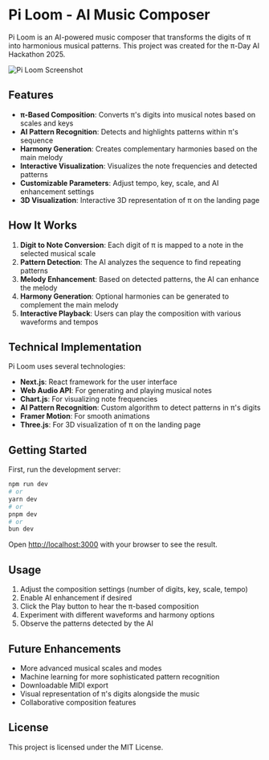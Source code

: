 # Pi Loom - AI Music Composer

Pi Loom is an AI-powered music composer that transforms the digits of π into harmonious musical patterns. This project was created for the π-Day AI Hackathon 2025.

![Pi Loom Screenshot](public/screenshot.png)

## Features

- **π-Based Composition**: Converts π's digits into musical notes based on scales and keys
- **AI Pattern Recognition**: Detects and highlights patterns within π's sequence
- **Harmony Generation**: Creates complementary harmonies based on the main melody
- **Interactive Visualization**: Visualizes the note frequencies and detected patterns
- **Customizable Parameters**: Adjust tempo, key, scale, and AI enhancement settings
- **3D Visualization**: Interactive 3D representation of π on the landing page

## How It Works

1. **Digit to Note Conversion**: Each digit of π is mapped to a note in the selected musical scale
2. **Pattern Detection**: The AI analyzes the sequence to find repeating patterns
3. **Melody Enhancement**: Based on detected patterns, the AI can enhance the melody
4. **Harmony Generation**: Optional harmonies can be generated to complement the main melody
5. **Interactive Playback**: Users can play the composition with various waveforms and tempos

## Technical Implementation

Pi Loom uses several technologies:

- **Next.js**: React framework for the user interface
- **Web Audio API**: For generating and playing musical notes
- **Chart.js**: For visualizing note frequencies
- **AI Pattern Recognition**: Custom algorithm to detect patterns in π's digits
- **Framer Motion**: For smooth animations
- **Three.js**: For 3D visualization of π on the landing page

## Getting Started

First, run the development server:

```bash
npm run dev
# or
yarn dev
# or
pnpm dev
# or
bun dev
```

Open [http://localhost:3000](http://localhost:3000) with your browser to see the result.

## Usage

1. Adjust the composition settings (number of digits, key, scale, tempo)
2. Enable AI enhancement if desired
3. Click the Play button to hear the π-based composition
4. Experiment with different waveforms and harmony options
5. Observe the patterns detected by the AI

## Future Enhancements

- More advanced musical scales and modes
- Machine learning for more sophisticated pattern recognition
- Downloadable MIDI export
- Visual representation of π's digits alongside the music
- Collaborative composition features

## License

This project is licensed under the MIT License.
